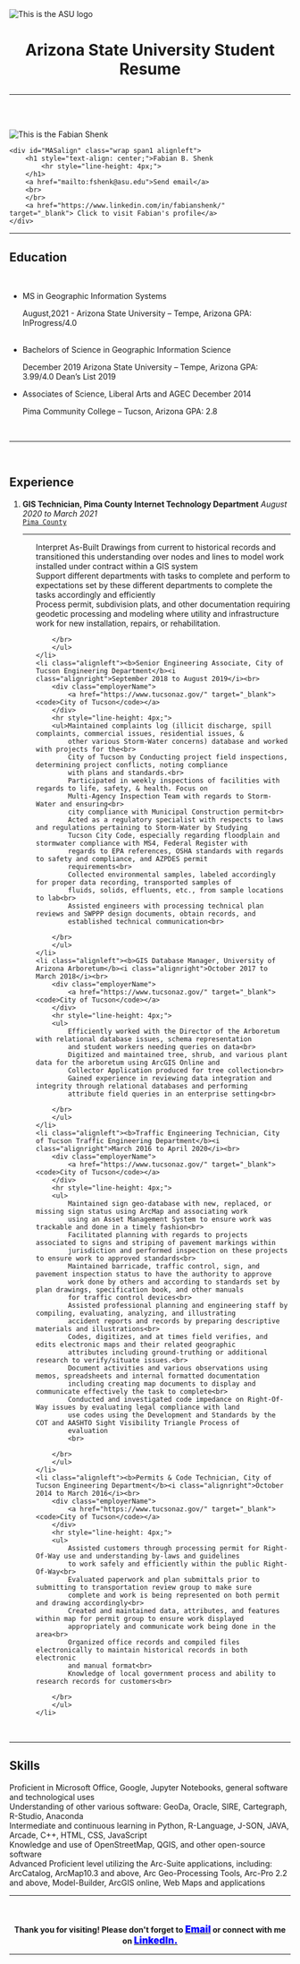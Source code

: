 <!DOCTYPE html>

<html>
    <head>
        <title>Fabian's Resume Information</title>
        <style></style>
        <link rel="stylesheet" type="text/css" href="indexCSS.css">
        <script></script>
    </head> 
    
<body>
    <div id="MASalign" class="wrap span1">
        <img src="images/arizona-state-university-logo.png" title="This is the ASU logo">
        <br>
        <h1 style="text-align: center;"><b>Arizona State University Student Resume</b>
            <hr style="line-height: 4px;">
        </h1>
    </div>
<br>


</br>
<div class="wrap span2">
    <div class="box span2">
        <img id="img1" src="images\fshenk.png" title="This is the Fabian Shenk">
    </div>

    <div id="MASalign" class="wrap span1 alignleft">
        <h1 style="text-align: center;">Fabian B. Shenk
            <hr style="line-height: 4px;">
        </h1>
        <a href="mailto:fshenk@asu.edu">Send email</a>
        <br>
        </br>
        <a href="https://www.linkedin.com/in/fabianshenk/" target="_blank"> Click to visit Fabian's profile</a>
    </div>
</div>

<hr class="style-eight">
<div>
<div style="clear: both;"></div>
<h2><b>Education</b></h2>
<br>
    <ul>
        <li class="alignleft"> MS in Geographic Information Systems <p class="alignright">August,2021 - Arizona State University – Tempe, Arizona GPA: InProgress/4.0</p><br>
        </li>
        <li class="alignleft">Bachelors of Science in Geographic Information Science <p class="alignright">December 2019 Arizona State University – Tempe, Arizona GPA: 3.99/4.0 Dean’s List 2019 </p>
        </li>
        <li class="alignleft">Associates of Science, Liberal Arts and AGEC December 2014 <p class="alignright">Pima Community College – Tucson, Arizona GPA: 2.8</p>
        </li>
    </ul>
<br>
</div>
<div style="clear: both;"></div>
<hr class="style-eight">
</br>
<div>
<h2><b>Experience</b></h2>
<ol>
    <li class="alignleft"><b> GIS Technician, Pima County Internet Technology Department</b> <i class="alignright">August 2020 to March 2021</i><br>
        <div class="employerName"><a href="https://webcms.pima.gov/" target="_blank"> <code>Pima County</code></a></div>
        <hr style="line-height: 4px;">
        <ul>
            Interpret As-Built Drawings from current to historical records and transitioned this understanding over
            nodes and lines to model work installed under contract within a GIS system<br>
            Support different departments with tasks to complete and perform to expectations set by these different
            departments to complete the tasks accordingly and efficiently<br>
            Process permit, subdivision plats, and other documentation requiring geodetic processing and modeling where
            utility and infrastructure work for new installation, repairs, or rehabilitation.<br>

        </br>
        </ul>
    </li>
    <li class="alignleft"><b>Senior Engineering Associate, City of Tucson Engineering Department</b><i class="alignright">September 2018 to August 2019</i><br>
        <div class="employerName">
            <a href="https://www.tucsonaz.gov/" target="_blank"><code>City of Tucson</code></a>
        </div>
        <hr style="line-height: 4px;">
        <ul>Maintained complaints log (illicit discharge, spill complaints, commercial issues, residential issues, &
            other various Storm-Water concerns) database and worked with projects for the<br>
            City of Tucson by Conducting project field inspections, determining project conflicts, noting compliance
            with plans and standards.<br>
            Participated in weekly inspections of facilities with regards to life, safety, & health. Focus on
            Multi-Agency Inspection Team with regards to Storm-Water and ensuring<br>
            city compliance with Municipal Construction permit<br>
            Acted as a regulatory specialist with respects to laws and regulations pertaining to Storm-Water by Studying
            Tucson City Code, especially regarding floodplain and stormwater compliance with MS4, Federal Register with
            regards to EPA references, OSHA standards with regards to safety and compliance, and AZPDES permit
            requirements<br>
            Collected environmental samples, labeled accordingly for proper data recording, transported samples of
            fluids, solids, effluents, etc., from sample locations to lab<br>
            Assisted engineers with processing technical plan reviews and SWPPP design documents, obtain records, and
            established technical communication<br>

        </br>
        </ul>
    </li>
    <li class="alignleft"><b>GIS Database Manager, University of Arizona Arboretum</b><i class="alignright">October 2017 to March 2018</i><br>
        <div class="employerName">
            <a href="https://www.tucsonaz.gov/" target="_blank"> <code>City of Tucson</code></a>
        </div>
        <hr style="line-height: 4px;">
        <ul>
            Efficiently worked with the Director of the Arboretum with relational database issues, schema representation
            and student workers needing queries on data<br>
            Digitized and maintained tree, shrub, and various plant data for the arboretum using ArcGIS Online and
            Collector Application produced for tree collection<br>
            Gained experience in reviewing data integration and integrity through relational databases and performing
            attribute field queries in an enterprise setting<br>

        </br>
        </ul>
    </li>
    <li class="alignleft"><b>Traffic Engineering Technician, City of Tucson Traffic Engineering Department</b><i class="alignright">March 2016 to April 2020</i><br>
        <div class="employerName">
            <a href="https://www.tucsonaz.gov/" target="_blank"><code>City of Tucson</code></a>
        </div>
        <hr style="line-height: 4px;">
        <ul>
            Maintained sign geo-database with new, replaced, or missing sign status using ArcMap and associating work
            using an Asset Management System to ensure work was trackable and done in a timely fashion<br>
            Facilitated planning with regards to projects associated to signs and striping of pavement markings within
            jurisdiction and performed inspection on these projects to ensure work to approved standards<br>
            Maintained barricade, traffic control, sign, and pavement inspection status to have the authority to approve
            work done by others and according to standards set by plan drawings, specification book, and other manuals
            for traffic control devices<br>
            Assisted professional planning and engineering staff by compiling, evaluating, analyzing, and illustrating
            accident reports and records by preparing descriptive materials and illustrations<br>
            Codes, digitizes, and at times field verifies, and edits electronic maps and their related geographic
            attributes including ground-truthing or additional research to verify/situate issues.<br>
            Document activities and various observations using memos, spreadsheets and internal formatted documentation
            including creating map documents to display and communicate effectively the task to complete<br>
            Conducted and investigated code impedance on Right-Of-Way issues by evaluating legal compliance with land
            use codes using the Development and Standards by the COT and AASHTO Sight Visibility Triangle Process of
            evaluation
            <br>

        </br>
        </ul>
    </li>
    <li class="alignleft"><b>Permits & Code Technician, City of Tucson Engineering Department</b><i class="alignright">October 2014 to March 2016</i><br>
        <div class="employerName">
            <a href="https://www.tucsonaz.gov/" target="_blank"><code>City of Tucson</code></a>
        </div>
        <hr style="line-height: 4px;">
        <ul>
            Assisted customers through processing permit for Right-Of-Way use and understanding by-laws and guidelines
            to work safely and efficiently within the public Right-Of-Way<br>
            Evaluated paperwork and plan submittals prior to submitting to transportation review group to make sure
            complete and work is being represented on both permit and drawing accordingly<br>
            Created and maintained data, attributes, and features within map for permit group to ensure work displayed
            appropriately and communicate work being done in the area<br>
            Organized office records and compiled files electronically to maintain historical records in both electronic
            and manual format<br>
            Knowledge of local government process and ability to research records for customers<br>

        </br>
        </ul>
    </li>
</ol>
<br>
</div>
<div style="clear: both;"></div>
<hr class="style-eight">
<h2><b>Skills</b></h2>
<p>
    Proficient in Microsoft Office, Google, Jupyter Notebooks, general software and technological uses<br> 
    Understanding of other various software: GeoDa, Oracle, SIRE, Cartegraph, R-Studio, Anaconda<br>
    Intermediate and continuous learning in Python, R-Language, J-SON, JAVA, Arcade, C++, HTML, CSS, JavaScript<br>
    Knowledge and use of OpenStreetMap, QGIS, and other open-source software<br>
    Advanced Proficient level utilizing the Arc-Suite applications, including: ArcCatalog, ArcMap10.3 and above, Arc Geo-Processing Tools, 
    Arc-Pro 2.2 and above, Model-Builder, ArcGIS online, Web Maps and applications
</p>
<hr class="style-eight">
<div id="MASalign1" class="wrap">
    <!--<img src="images/arizona-state-university-logo.png" title="This is the ASU logo">-->
    <br>
    <h4 style="text-align: center;"><b>Thank you for visiting! Please don't forget to <a href="mailto:fshenk@asu.edu" target="_blank"><span style ="color: blue; font-weight: bolder;font-size: larger;">Email</span></a> or connect with me on <a href="https://www.linkedin.com/in/fabianshenk/" target="_blank"><span style ="color: blue; font-weight: bolder;font-size: larger;">LinkedIn.</span></a></b>
        <hr style="line-height: 4px;">
    </h4>
</div>

</body>
</html>
